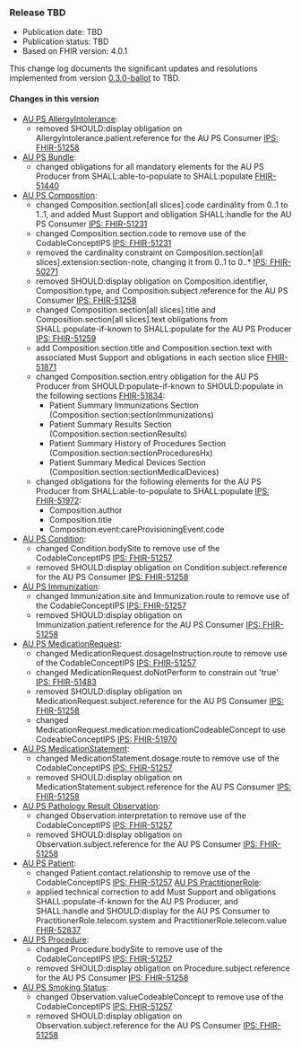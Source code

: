 ###  Release TBD
- Publication date: TBD
- Publication status: TBD
- Based on FHIR version: 4.0.1

This change log documents the significant updates and resolutions implemented from version [0.3.0-ballot](https://hl7.org.au/fhir/ps/0.3.0-ballot/index.html) to TBD.

#### Changes in this version
- [AU PS AllergyIntolerance](StructureDefinition-au-ps-allergyintolerance.html):
  - removed SHOULD:display obligation on AllergyIntolerance.patient.reference for the AU PS Consumer [IPS: FHIR-51258](https://jira.hl7.org/browse/FHIR-51258)
- [AU PS Bundle](StructureDefinition-au-ps-bundle.html):
  - changed obligations for all mandatory elements for the AU PS Producer from SHALL:able-to-populate to SHALL:populate [FHIR-51440](https://jira.hl7.org/browse/FHIR-51440)
- [AU PS Composition](StructureDefinition-au-ps-composition.html):
  - changed Composition.section[all slices].code cardinality from 0..1 to 1..1, and added Must Support and obligation SHALL:handle for the AU PS Consumer [IPS: FHIR-51231](https://jira.hl7.org/browse/FHIR-51231)
  - changed Composition.section.code to remove use of the CodableConceptIPS [IPS: FHIR-51231](https://jira.hl7.org/browse/FHIR-51231)
  - removed the cardinality constraint on Composition.section[all slices].extension:section-note, changing it from 0..1 to 0..* [IPS: FHIR-50271](https://jira.hl7.org/browse/FHIR-50271)
  - removed SHOULD:display obligation on Composition.identifier, Composition.type, and Composition.subject.reference for the AU PS Consumer [IPS: FHIR-51258](https://jira.hl7.org/browse/FHIR-51258)
  - changed Composition.section[all slices].title and Composition.section[all slices].text obligations from SHALL:populate-if-known to SHALL:populate for the AU PS Producer [IPS: FHIR-51259](https://jira.hl7.org/browse/FHIR-51259)
  - add Composition.section.title and Composition.section.text with associated Must Support and obligations in each section slice [FHIR-51871](https://jira.hl7.org/browse/FHIR-51871)
  - changed Composition.section.entry obligation for the AU PS Producer from SHOULD:populate-if-known to SHOULD:populate in the following sections [FHIR-51834](https://jira.hl7.org/browse/FHIR-51834):
    - Patient Summary Immunizations Section (Composition.section:sectionImmunizations) 
    - Patient Summary Results Section (Composition.section:sectionResults)
    - Patient Summary History of Procedures Section (Composition.section:sectionProceduresHx)
    - Patient Summary Medical Devices Section (Composition.section:sectionMedicalDevices)
  - changed obligations for the following elements for the AU PS Producer from SHALL:able-to-populate to SHALL:populate [IPS: FHIR-51972](https://jira.hl7.org/browse/FHIR-51972):
    - Composition.author
    - Composition.title
    - Composition.event:careProvisioningEvent.code
- [AU PS Condition](StructureDefinition-au-ps-condition.html):
  - changed Condition.bodySite to remove use of the CodableConceptIPS [IPS: FHIR-51257](https://jira.hl7.org/browse/FHIR-51257)
  - removed SHOULD:display obligation on Condition.subject.reference for the AU PS Consumer [IPS: FHIR-51258](https://jira.hl7.org/browse/FHIR-51258)
- [AU PS Immunization](StructureDefinition-au-ps-immunization.html):
  - changed Immunization.site and Immunization.route to remove use of the CodableConceptIPS [IPS: FHIR-51257](https://jira.hl7.org/browse/FHIR-51257)
  - removed SHOULD:display obligation on Immunization.patient.reference for the AU PS Consumer [IPS: FHIR-51258](https://jira.hl7.org/browse/FHIR-51258)
- [AU PS MedicationRequest](StructureDefinition-au-ps-medicationrequest.html):
  - changed MedicationRequest.dosageInstruction.route to remove use of the CodableConceptIPS [IPS: FHIR-51257](https://jira.hl7.org/browse/FHIR-51257)
  - changed MedicationRequest.doNotPerform to constrain out 'true' [IPS: FHIR-51483](https://jira.hl7.org/browse/FHIR-51483)
  - removed SHOULD:display obligation on MedicationRequest.subject.reference for the AU PS Consumer [IPS: FHIR-51258](https://jira.hl7.org/browse/FHIR-51258)
  - changed MedicationRequest.medication:medicationCodeableConcept to use CodeableConceptIPS [IPS: FHIR-51970](https://jira.hl7.org/browse/FHIR-51970)
- [AU PS MedicationStatement](StructureDefinition-au-ps-medicationstatement.html):
  - changed MedicationStatement.dosage.route to remove use of the CodableConceptIPS [IPS: FHIR-51257](https://jira.hl7.org/browse/FHIR-51257)
  - removed SHOULD:display obligation on MedicationStatement.subject.reference for the AU PS Consumer [IPS: FHIR-51258](https://jira.hl7.org/browse/FHIR-51258)
- [AU PS Pathology Result Observation](StructureDefinition-au-ps-diagnosticresult-path.html):
  - changed Observation.interpretation to remove use of the CodableConceptIPS [IPS: FHIR-51257](https://jira.hl7.org/browse/FHIR-51257)
  - removed SHOULD:display obligation on Observation.subject.reference for the AU PS Consumer [IPS: FHIR-51258](https://jira.hl7.org/browse/FHIR-51258)
- [AU PS Patient](StructureDefinition-au-ps-patient.html):
  - changed Patient.contact.relationship to remove use of the CodableConceptIPS [IPS: FHIR-51257](https://jira.hl7.org/browse/FHIR-51257)
  [AU PS PractitionerRole](StructureDefinition/au-core-practitionerrole):
  - applied technical correction to add Must Support and obligations SHALL:populate-if-known for the AU PS Producer, and SHALL:handle and SHOULD:display for the AU PS Consumer to PractitionerRole.telecom.system and PractitionerRole.telecom.value [FHIR-52837](https://jira.hl7.org/browse/FHIR-52837)
- [AU PS Procedure](StructureDefinition-au-ps-procedure.html):
  - changed Procedure.bodySite to remove use of the CodableConceptIPS [IPS: FHIR-51257](https://jira.hl7.org/browse/FHIR-51257)
  - removed SHOULD:display obligation on Procedure.subject.reference for the AU PS Consumer [IPS: FHIR-51258](https://jira.hl7.org/browse/FHIR-51258)
- [AU PS Smoking Status](StructureDefinition-au-ps-smokingstatus.html):
  - changed Observation.valueCodeableConcept to remove use of the CodableConceptIPS [IPS: FHIR-51257](https://jira.hl7.org/browse/FHIR-51257)
  - removed SHOULD:display obligation on Observation.subject.reference for the AU PS Consumer [IPS: FHIR-51258](https://jira.hl7.org/browse/FHIR-51258)

